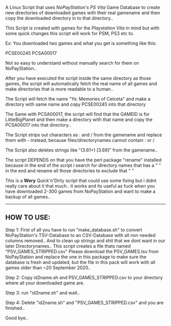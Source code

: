 
A Linux Script that uses _NoPayStation's PS Vita_ Game Database to
create new directories of downloaded games with their real
gamename and then copy the downloaded directory in to that
directory..

This Script is created with games for the _Playstation Vita_ in mind
but with some quick changes this script will work for PSM, PS3 etc to.

Ex:
You downloaded two games and what you get is something like this:

PCSE00245
PCSA00017

Not so easy to understand without manually search for them
on NoPayStation..

After you have executed the script inside the same directory
as those games, the script will automatically fetch the real
name of all games and make directories that is more readable
to a human..

The Script will fetch the name "Ys: Memories of Celceta"
and make a directory with same name and copy PCSE00245
into that directory

The Same with PCSA00017, the script will find that the
GAMEID is for LittleBigPlanet and then make a directory
with that name and copy the PCSA00017 into that directory..

The Script strips out characters as : and / from the gamename
and replace them with - instead, because files/directorynames
cannot contain : or /

The Script also deletes strings like "(3.61+) [3.69]" from the
gamename..

The script DEPENDS on that you have the perl package "rename"
installed because in the end of the script i search for directory
names that has a " " in the end and rename all those directories
to exclude that " "

This is a __Wery__ Quick'n'Dirty script that could use some fixing
but i didnt really care about it that much.. it works and its useful
as fuck when you have downloaded 2-300 games from NoPayStation and
want to make a backup of all games..

------------------------------------------------------------------
HOW TO USE:
------------------------------------------------------------------

Step 1:
First of all you have to run "make_database.sh" to convert
NoPayStation's TSV-Database to an CSV-Database with all non
needed columns removed.. And to clean up strings and shit
that we dont want in our later Directorynames..
This script creates a file thats named "PSV_GAMES_STRIPPED.csv"
Please download the PSV_GAMES.tsv from NoPayStation and
replace the one in this package to make sure the database
is fresh and updated, but the file in this pack will work
with all games older than ~20 September 2020..

Step 2:
Copy id2name.sh and PSV_GAMES_STRIPPED.csv to your directory where
all your downloaded game are.

Step 3:
run "id2name.sh" and wait..

Step 4:
Delete "id2name.sh" and "PSV_GAMES_STRIPPED.csv" and you are finished..

Good bye..
